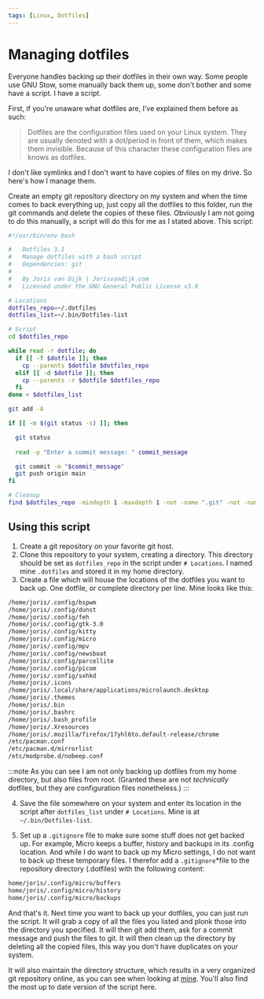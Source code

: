 ```yaml
---
tags: [Linux, Dotfiles]
---
```


# Managing dotfiles
Everyone handles backing up their dotfiles in their own way. Some people use GNU Stow, some manually back them up, some don't bother and some have a script. I have a script.

First, if you're unaware what dotfiles are, I've explained them before as such:

>Dotfiles are the configuration files used on your Linux system. They are usually denoted with a dot/period in front of them, which makes them invisible. Because of this character these configuration files are knows as dotfiles. 

I don't like symlinks and I don't want to have copies of files on my drive. So here's how I manage them.

Create an empty git repository directory on my system and when the time comes to back everything up, just copy all the dotfiles to this folder, run the git commands and delete the copies of these files. Obviously I am not going to do this manually, a script will do this for me as I stated above. This script:

```bash showLineNumbers
#!/usr/bin/env bash

#	Dotfiles 3.1
#	Manage dotfiles with a bash script
#	Dependencies: git
#
#	By Joris van Dijk | Jorisvandijk.com 
#	Licensed under the GNU General Public License v3.0

# Locations
dotfiles_repo=~/.dotfiles
dotfiles_list=~/.bin/Dotfiles-list

# Script
cd $dotfiles_repo

while read -r dotfile; do
  if [[ -f $dotfile ]]; then
    cp --parents $dotfile $dotfiles_repo
  elif [[ -d $dotfile ]]; then
    cp --parents -r $dotfile $dotfiles_repo
  fi
done < $dotfiles_list

git add -A

if [[ -n $(git status -s) ]]; then

  git status
  
  read -p "Enter a commit message: " commit_message

  git commit -m "$commit_message"
  git push origin main
fi

# Cleanup
find $dotfiles_repo -mindepth 1 -maxdepth 1 -not -name ".git" -not -name ".gitignore" -exec rm -rf {} \;

``` 

## Using this script
1. Create a git repository on your favorite git host. 
2. Clone this repository to your system, creating a directory. This directory should be set as `dotfiles_repo` in the script under `# Locations`. I named mine `.dotfiles` and stored it in my home directory.
3. Create a file which will house the locations of the dotfiles you want to back up. One dotfile, or complete directory per line. Mine looks like this:

```bash showLineNumbers
/home/joris/.config/bspwm
/home/joris/.config/dunst
/home/joris/.config/feh
/home/joris/.config/gtk-3.0
/home/joris/.config/kitty
/home/joris/.config/micro
/home/joris/.config/mpv
/home/joris/.config/newsboat
/home/joris/.config/parcellite
/home/joris/.config/picom
/home/joris/.config/sxhkd
/home/joris/.icons
/home/joris/.local/share/applications/microlaunch.desktop
/home/joris/.themes
/home/joris/.bin
/home/joris/.bashrc
/home/joris/.bash_profile
/home/joris/.Xresources
/home/joris/.mozilla/firefox/17yhl6to.default-release/chrome
/etc/pacman.conf
/etc/pacman.d/mirrorlist
/etc/modprobe.d/nobeep.conf
```
:::note
As you can see I am not only backing up dotfiles from my home directory, but also files from root. (Granted these are not *technically* dotfiles, but they are configuration files nonetheless.)
:::

4. Save the file somewhere on your system and enter its location in the script after `dotfiles_list` under `# Locations`. Mine is at `~/.bin/Dotfiles-list`.
	
5. Set up a `.gitignore` file to make sure some stuff does not get backed up. For example, Micro keeps a buffer, history and backups in its .config location. And while I do want to back up my Micro settings, I do not want to back up these temporary files. I therefor add a `.gitignore`*file to the repository directory (.dotfiles) with the following content:
	
```bash showLineNumbers
home/joris/.config/micro/buffers
home/joris/.config/micro/history
home/joris/.config/micro/backups
``` 

And that's it. Next time you want to back up your dotfiles, you can just run the script. It will grab a copy of all the files you listed and plonk those into the directory you specified. It will then git add them, ask for a commit message and push the files to git. It will then clean up the directory by deleting all the copied files, this way you don't have duplicates on your system. 

It will also maintain the directory structure, which results in a very organized git repository online, as you can see when looking at [mine](https://joris.codes/#dotfiles). You'll also find the most up to date version of the script here. 


